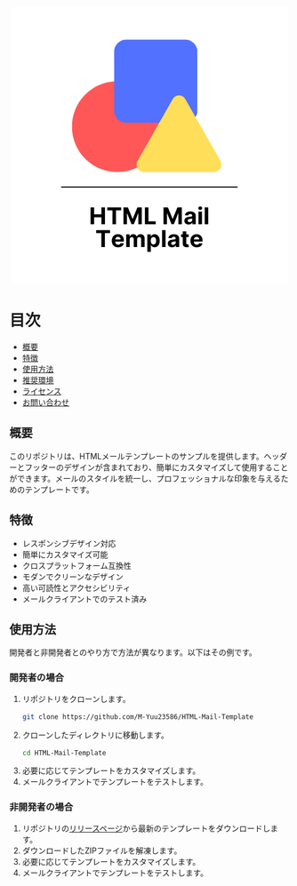 <p align="center">
    <img src="/img/Mail.png" alt="HTML Template icon">
</p>

# 目次
- [概要](#概要)
- [特徴](#特徴)
- [使用方法](#使用方法)
- [推奨環境](#推奨環境)
- [ライセンス](#ライセンス)
- [お問い合わせ](#お問い合わせ)

## 概要
このリポジトリは、HTMLメールテンプレートのサンプルを提供します。ヘッダーとフッターのデザインが含まれており、簡単にカスタマイズして使用することができます。メールのスタイルを統一し、プロフェッショナルな印象を与えるためのテンプレートです。

## 特徴
- レスポンシブデザイン対応
- 簡単にカスタマイズ可能
- クロスプラットフォーム互換性
- モダンでクリーンなデザイン
- 高い可読性とアクセシビリティ
- メールクライアントでのテスト済み

## 使用方法
開発者と非開発者とのやり方で方法が異なります。以下はその例です。
### 開発者の場合

1. リポジトリをクローンします。
    ```bash
    git clone https://github.com/M-Yuu23586/HTML-Mail-Template
    ```
2. クローンしたディレクトリに移動します。
    ```bash
    cd HTML-Mail-Template
    ```
3. 必要に応じてテンプレートをカスタマイズします。
4. メールクライアントでテンプレートをテストします。

### 非開発者の場合

1. リポジトリの[リリースページ](https://github.com/M-Yuu23586/HTML-Mail-Template/releases)から最新のテンプレートをダウンロードします。
2. ダウンロードしたZIPファイルを解凍します。
3. 必要に応じてテンプレートをカスタマイズします。
4. メールクライアントでテンプレートをテストします。
